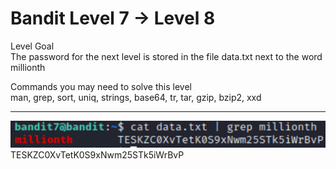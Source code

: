# Bandit Level 7 → Level 8
Level Goal  
The password for the next level is stored in the file data.txt next to the word millionth  

Commands you may need to solve this level  
man, grep, sort, uniq, strings, base64, tr, tar, gzip, bzip2, xxd  
***
![!\[Alt text\](image.png)](<Images/Level 8.png>)  
TESKZC0XvTetK0S9xNwm25STk5iWrBvP